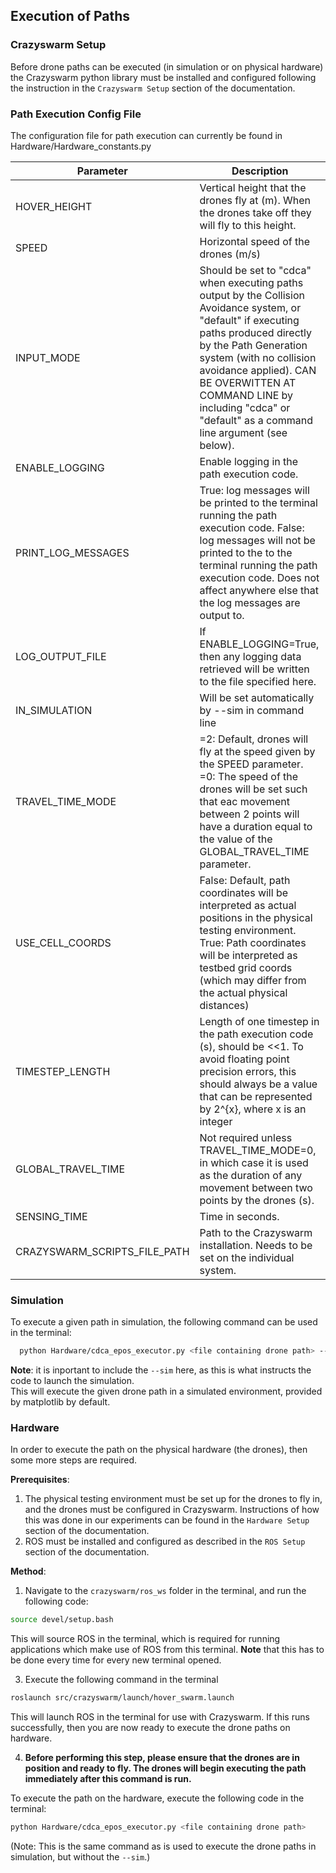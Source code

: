 ## Execution of Paths

### Crazyswarm Setup
Before drone paths can be executed (in simulation or on physical hardware) the Crazyswarm python library must be installed and configured following the instruction in the `Crazyswarm Setup` section of the documentation.

### Path Execution Config File
The configuration file for path execution can currently be found in Hardware/Hardware_constants.py

| Parameter          | Description                                                             |
|--------------------|-------------------------------------------------------------------------|
|HOVER_HEIGHT | Vertical height that the drones fly at (m). When the drones take off they will fly to this height.|
|SPEED | Horizontal speed of the drones (m/s)|
|INPUT_MODE | Should be set to "cdca" when executing paths output by the Collision Avoidance system, or "default" if executing paths produced directly by the Path Generation system (with no collision avoidance applied). CAN BE OVERWITTEN AT COMMAND LINE by including "cdca" or "default" as a command line argument (see below).|
|ENABLE_LOGGING | Enable logging in the path execution code. |
|PRINT_LOG_MESSAGES | True: log messages will be printed to the terminal running the path execution code. False: log messages will not be printed to the to the terminal running the path execution code. Does not affect anywhere else that the log messages are output to.|
|LOG_OUTPUT_FILE | If ENABLE_LOGGING=True, then any logging data retrieved will be written to the file specified here. |
| IN_SIMULATION | Will be set automatically by --sim in command line|
|TRAVEL_TIME_MODE | =2: Default, drones will fly at the speed given by the SPEED parameter. =0: The speed of the drones will be set such that eac movement between 2 points will have a duration equal to the value of the GLOBAL_TRAVEL_TIME parameter.|
|USE_CELL_COORDS | False: Default, path coordinates will be interpreted as actual positions in the physical testing environment. True: Path coordinates will be interpreted as testbed grid coords (which may differ from the actual physical distances)|
| TIMESTEP_LENGTH | Length of one timestep in the path execution code (s), should be <<1. To avoid floating point precision errors, this should always be a value that can be represented by 2^{x}, where x is an integer|
| GLOBAL_TRAVEL_TIME | Not required unless TRAVEL_TIME_MODE=0, in which case it is used as the duration of any movement between two points by the drones (s). |
| SENSING_TIME | Time in seconds. |
| CRAZYSWARM_SCRIPTS_FILE_PATH | Path to the Crazyswarm installation. Needs to be set on the individual system. |

### Simulation
To execute a given path in simulation, the following command can be used in the terminal:

```bash
  python Hardware/cdca_epos_executor.py <file containing drone path> --sim
```
**Note**: it is inportant to include the `--sim` here, as this is what instructs the code to launch the simulation.  
This will execute the given drone path in a simulated environment, provided by matplotlib by default.  

### Hardware
In order to execute the path on the physical hardware (the drones), then some more steps are required.

**Prerequisites**:
1. The physical testing environment must be set up for the drones to fly in, and the drones must be configured in Crazyswarm. Instructions of how this was done in our experiments can be found in the `Hardware Setup` section of the documentation.
2. ROS must be installed and configured as described in the `ROS Setup` section of the documentation.

  
**Method**:
1. Navigate to the `crazyswarm/ros_ws` folder in the terminal, and run the following code:
```bash
source devel/setup.bash 
```
This will source ROS in the terminal, which is required for running applications which make use of ROS from this terminal. **Note** that this has to be done every time for every new terminal opened.  

3. Execute the following command in the terminal
```bash
roslaunch src/crazyswarm/launch/hover_swarm.launch
```
This will launch ROS in the terminal for use with Crazyswarm. If this runs successfully, then you are now ready to execute the drone paths on hardware.

4. **Before performing this step, please ensure that the drones are in position and ready to fly. The drones will begin executing the path immediately after this command is run.**  
  
To execute the path on the hardware, execute the following code in the terminal:  
```bash
python Hardware/cdca_epos_executor.py <file containing drone path>
```
(Note: This is the same command as is used to execute the drone paths in simulation, but without the `--sim`.)